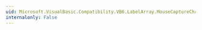 ```yaml
---
uid: Microsoft.VisualBasic.Compatibility.VB6.LabelArray.MouseCaptureChanged
internalonly: False
---
```

